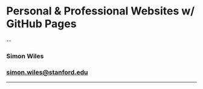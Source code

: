 # Personal & Professional Websites w/ GitHub Pages

--

### Simon Wiles

### <simon.wiles@stanford.edu>

---
